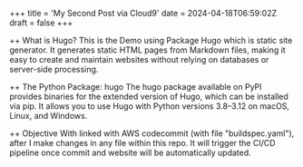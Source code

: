 +++ title = 'My Second Post via Cloud9' date = 2024-04-18T06:59:02Z draft = false +++

++ What is Hugo?
This is the Demo using Package Hugo which is static site generator.
It generates static HTML pages from Markdown files, making it easy to create and maintain websites without relying on databases or server-side processing.

++ The Python Package: hugo
The hugo package available on PyPI provides binaries for the extended version of Hugo, which can be installed via pip.
It allows you to use Hugo with Python versions 3.8–3.12 on macOS, Linux, and Windows.

++ Objective
With linked with AWS codecommit (with file "buildspec.yaml"), after I make changes in any file within this repo. It will trigger the CI/CD pipeline once commit and website will be automatically updated.

